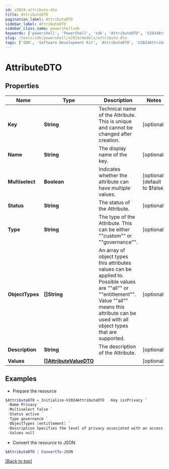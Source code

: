 ```yaml
---
id: v2024-attribute-dto
title: AttributeDTO
pagination_label: AttributeDTO
sidebar_label: AttributeDTO
sidebar_class_name: powershellsdk
keywords: ['powershell', 'PowerShell', 'sdk', 'AttributeDTO', 'V2024AttributeDTO'] 
slug: /tools/sdk/powershell/v2024/models/attribute-dto
tags: ['SDK', 'Software Development Kit', 'AttributeDTO', 'V2024AttributeDTO']
---
```



# AttributeDTO

## Properties

Name | Type | Description | Notes
------------ | ------------- | ------------- | -------------
**Key** | **String** | Technical name of the Attribute. This is unique and cannot be changed after creation. | [optional] 
**Name** | **String** | The display name of the key. | [optional] 
**Multiselect** | **Boolean** | Indicates whether the attribute can have multiple values. | [optional] [default to $false]
**Status** | **String** | The status of the Attribute. | [optional] 
**Type** | **String** | The type of the Attribute. This can be either ""custom"" or ""governance"". | [optional] 
**ObjectTypes** | **[]String** | An array of object types this attributes values can be applied to. Possible values are ""all"" or ""entitlement"". Value ""all"" means this attribute can be used with all object types that are supported. | [optional] 
**Description** | **String** | The description of the Attribute. | [optional] 
**Values** | [**[]AttributeValueDTO**](attribute-value-dto) |  | [optional] 

## Examples

- Prepare the resource
```powershell
$AttributeDTO = Initialize-V2024AttributeDTO  -Key iscPrivacy `
 -Name Privacy `
 -Multiselect false `
 -Status active `
 -Type governance `
 -ObjectTypes [entitlement] `
 -Description Specifies the level of privacy associated with an access item. `
 -Values null
```

- Convert the resource to JSON
```powershell
$AttributeDTO | ConvertTo-JSON
```


[[Back to top]](#) 

